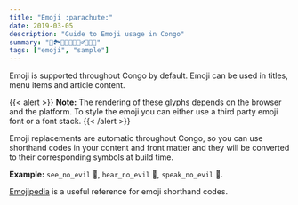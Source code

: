 ```yaml
---
title: "Emoji :parachute:"
date: 2019-03-05
description: "Guide to Emoji usage in Congo"
summary: "📖🏞️🧗🏽🐉🧙🏽‍♂️🧚🏽👸"
tags: ["emoji", "sample"]
---
```


Emoji is supported throughout Congo by default. Emoji can be used in titles, menu items and article content.

{{< alert >}}
**Note:** The rendering of these glyphs depends on the browser and the platform. To style the emoji you can either use a third party emoji font or a font stack.
{{< /alert >}}

Emoji replacements are automatic throughout Congo, so you can use shorthand codes in your content and front matter and they will be converted to their corresponding symbols at build time.

**Example:** `see_no_evil` :see_no_evil:, `hear_no_evil` :hear_no_evil:, `speak_no_evil` :speak_no_evil:.

[Emojipedia](https://emojipedia.org/) is a useful reference for emoji shorthand codes.

